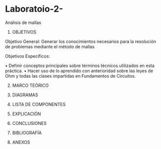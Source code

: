# Laboratoio-2-
Análisis de mallas
1.	OBJETIVOS

Objetivo General: Generar los conocimientos necesarios para la resolución de problemas mediante el método de mallas 

Objetivos Específicos: 

•	Definir conceptos principales sobre términos técnicos utilizados en esta práctica.
•	Hacer uso de lo aprendido con anterioridad sobre las leyes de Ohm y todas las clases impartidas en Fundamentos de Circuitos.

2.	MARCO TEÓRICO


3.	DIAGRAMAS

4.	LISTA DE COMPONENTES

5.	EXPLICACIÓN

7. CONCLUSIONES

8.	BIBLIOGRAFÍA

9.	ANEXOS


